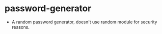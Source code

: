 # password-generator
- A random password generator, doesn't use random module for security reasons.
